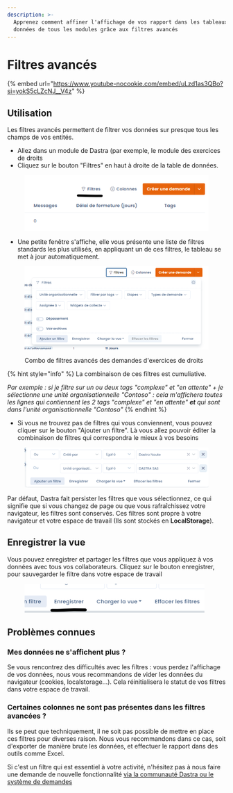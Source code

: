 ```yaml
---
description: >-
  Apprenez comment affiner l'affichage de vos rapport dans les tableaux de
  données de tous les modules grâce aux filtres avancés
---
```


# Filtres avancés

{% embed url="https://www.youtube-nocookie.com/embed/uLzd1as3QBo?si=yokS5cLZcNJ__V4z" %}

## Utilisation

Les filtres avancés permettent de filtrer vos données sur presque tous les champs de vos entités.

* Allez dans un module de Dastra (par exemple, le module des exercices de droits
* Cliquez sur le bouton "Filtres" en haut à droite de la table de données.&#x20;

<figure><img src="../../.gitbook/assets/image (6) (2) (1).png" alt=""><figcaption></figcaption></figure>

* Une petite fenêtre s'affiche, elle vous présente une liste de filtres standards les plus utilisés, en appliquant un de ces filtres, le tableau se met à jour automatiquement.

<figure><img src="../../.gitbook/assets/image (7) (1) (2).png" alt=""><figcaption><p>Combo de filtres avancés des demandes d'exercices de droits</p></figcaption></figure>

{% hint style="info" %}
La combinaison de ces filtres est cumuliative.&#x20;

_Par exemple : si je filtre sur un ou deux tags "complexe" et "en attente" + je sélectionne une unité organisationnelle "Contoso" : cela m'affichera toutes les lignes qui contiennent les 2 tags "complexe" et "en attente" **et** qui sont dans l'unité organisationnelle "Contoso"_
{% endhint %}

* Si vous ne trouvez pas de filtres qui vous conviennent, vous pouvez cliquer sur le bouton "Ajouter un filtre". Là vous allez pouvoir éditer la combinaison de filtres qui correspondra le mieux à vos besoins

<figure><img src="../../.gitbook/assets/image (5) (2).png" alt=""><figcaption></figcaption></figure>

Par défaut, Dastra fait persister les filtres que vous sélectionnez, ce qui signifie que si vous changez de page ou que vous rafraîchissez votre navigateur, les filtres sont conservés. Ces filtres sont propre à votre navigateur et votre espace de travail (Ils sont stockés en **LocalStorage**).&#x20;

## Enregistrer la vue

Vous pouvez enregistrer et partager les filtres que vous appliquez à vos données avec tous vos collaborateurs. Cliquez sur le bouton enregistrer, pour sauvegarder le filtre dans votre espace de travail

<figure><img src="../../.gitbook/assets/image (8) (1) (2).png" alt=""><figcaption></figcaption></figure>

## Problèmes connues

### Mes données ne s'affichent plus ?

Se vous rencontrez des difficultés avec les filtres : vous perdez l'affichage de vos données, nous vous recommandons de vider les données du navigateur (cookies, localstorage...). Cela réinitialisera le statut de vos filtres dans votre espace de travail.

### Certaines colonnes ne sont pas présentes dans les filtres avancées ?

Ils se peut que techniquement, il ne soit pas possible de mettre en place ces filtres pour diverses raison. Nous vous recommandons dans ce cas, soit d'exporter de manière brute les données, et effectuer le rapport dans des outils comme Excel.

Si c'est un filtre qui est essentiel à votre activité, n'hésitez pas à nous faire une demande de nouvelle fonctionnalité [via la communauté Dastra ou le système de demandes](../../commencer/le-support/faire-une-demande-de-support.md)
